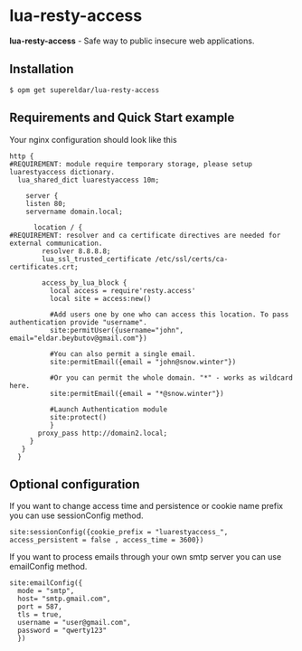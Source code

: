 # lua-resty-access
**lua-resty-access** - Safe way to public insecure web applications. 

## Installation
```Shell
$ opm get supereldar/lua-resty-access
```
## Requirements and Quick Start example
Your nginx configuration should look like this 
```nginx
http {
#REQUIREMENT: module require temporary storage, please setup luarestyaccess dictionary.
  lua_shared_dict luarestyaccess 10m;
  
    server {
    listen 80;
    servername domain.local;
    
      location / {
#REQUIREMENT: resolver and ca certificate directives are needed for external communication.
        resolver 8.8.8.8;
        lua_ssl_trusted_certificate /etc/ssl/certs/ca-certificates.crt;
        
        access_by_lua_block {
          local access = require'resty.access'
          local site = access:new()
          
          #Add users one by one who can access this location. To pass authentication provide "username".
          site:permitUser({username="john", email="eldar.beybutov@gmail.com"})
          
          #You can also permit a single email.
          site:permitEmail({email = "john@snow.winter"})
          
          #Or you can permit the whole domain. "*" - works as wildcard here.
          site:permitEmail({email = "*@snow.winter"})
          
          #Launch Authentication module
          site:protect()
          }
       proxy_pass http://domain2.local;
     }
   }
  }
 ``` 
## Optional configuration
If you want to change access time and persistence or cookie name prefix you can use sessionConfig method.
```shell
site:sessionConfig({cookie_prefix = "luarestyaccess_", access_persistent = false , access_time = 3600})
```

If you want to process emails through your own smtp server you can use emailConfig method.
```shell
site:emailConfig({
  mode = "smtp", 
  host= "smtp.gmail.com", 
  port = 587, 
  tls = true,
  username = "user@gmail.com",
  password = "qwerty123"  
  })
```
